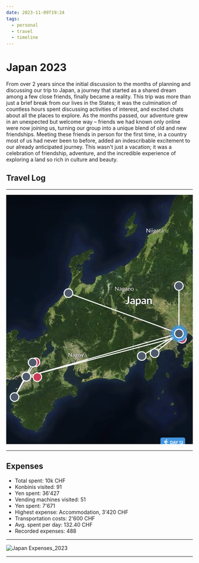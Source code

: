 ```yaml
---
date: 2023-11-09T19:24
tags:
  - personal
  - travel
  - timeline
---
```


# Japan 2023
From over 2 years since the initial discussion to the months of planning and discussing our trip to Japan, a journey that started as a shared dream among a few close friends, finally became a reality. 
This trip was more than just a brief break from our lives in the States; it was the culmination of countless hours spent discussing activities of interest, and excited chats about all the places to explore. 
As the months passed, our adventure grew in an unexpected but welcome way – friends we had known only online were now joining us, turning our group into a unique blend of old and new friendships. 
Meeting these friends in person for the first time, in a country most of us had never been to before, added an indescribable excitement to our already anticipated journey. This wasn't just a vacation; it was a celebration of friendship, adventure, and the incredible experience of exploring a land so rich in culture and beauty.

## Travel Log
---

![Japan Map_2023](./static/japan_map_2023.jpg)

---
## Expenses 

  * Total spent: 10k CHF
  * Konbinis visited: 91
  * Yen spent: 36'427
  * Vending machines visited: 51
  * Yen spent: 7'671
  * Highest expense: Accommodation, 3'420 CHF
  * Transportation costs: 2'600 CHF
  * Avg. spent per day: 132.40 CHF
  * Recorded expenses: 488

---

![Japan Expenses_2023](./static/japan_expenses_2023.jpg)

---

